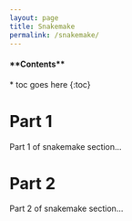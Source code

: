```yaml
---
layout: page
title: Snakemake
permalink: /snakemake/
---
```


<nav>
  <h4>**Contents**</h4>
  * toc goes here
  {:toc}
</nav>


# Part 1

Part 1 of snakemake section...

# Part 2

Part 2 of snakemake section...